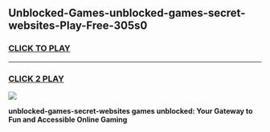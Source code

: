 
## Unblocked-Games-unblocked-games-secret-websites-Play-Free-305s0
<h3>
<a href="https://premium76.site?title=unblocked-games-secret-websites&ref=17A">CLICK TO PLAY</a></h3>
<hr>

<h3>
<a href="https://premium76.site?title=unblocked-games-secret-websites&ref=17A">CLICK 2 PLAY</a>
  
</h3>

<a href="https://premium76.site?title=unblocked-games-secret-websites&ref=17A"><img src="https://clearcache.store/games.png"></a>


**unblocked-games-secret-websites games unblocked: Your Gateway to Fun and Accessible Online Gaming**
